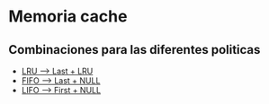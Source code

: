 # Memoria cache

## Combinaciones para las diferentes politicas

* [LRU  --> Last  + LRU](tests/memory/LRU.cpp)
* [FIFO --> Last  + NULL](tests/memory/FIFO.cpp)
* [LIFO --> First + NULL](tests/memory/LIFO.cpp)